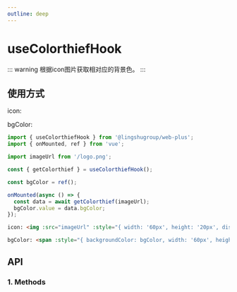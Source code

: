 ```yaml
---
outline: deep
---
```


# useColorthiefHook

::: warning 根据icon图片获取相对应的背景色。
:::

## 使用方式

icon: <img :src="imageUrl" :style="{ width: '60px', height: '20px', display: 'block' }" >

bgColor: <span :style="{ backgroundColor: bgColor, width: '60px', height: '60px', display: 'block' }"></span>

```js
import { useColorthiefHook } from '@lingshugroup/web-plus';
import { onMounted, ref } from 'vue';

import imageUrl from '/logo.png';

const { getColorthief } = useColorthiefHook();

const bgColor = ref();

onMounted(async () => {
  const data = await getColorthief(imageUrl);
  bgColor.value = data.bgColor;
});
```

```html
icon: <img :src="imageUrl" :style="{ width: '60px', height: '20px', display: 'block' }" />

bgColor: <span :style="{ backgroundColor: bgColor, width: '60px', height: '60px', display: 'block' }"></span>
```

## API

### 1. Methods

<ApiIntro :tableColumn="tableMethodColumn" :tableData="tableData" />

<script setup>
import { tableColumn, tableMethodColumn } from '../../constant';
import { useColorthiefHook } from '../../../ls-components/lib/hooks';
import { onMounted, ref } from 'vue';

import imageUrl from '/logo.png';

const { getColorthief } = useColorthiefHook();

const bgColor = ref();

onMounted(async () => {  
  const data = await getColorthief(imageUrl);
  bgColor.value = data.bgColor;
})

const tableData = ref([
  {
    name: 'getColorthief',
    desc: '根据icon图片获取相对应的背景色，参数为图片地址',
    type: 'Promise',
    value: '{ bgColor }'
  }
]);
</script>
